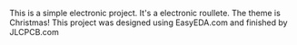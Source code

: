 This is a simple electronic project. It's a electronic roullete. The theme is Christmas! 
This project was designed using EasyEDA.com and finished by JLCPCB.com
